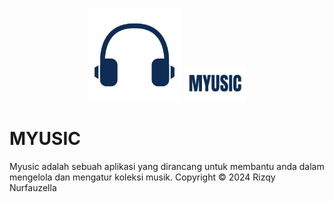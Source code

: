 <p align="center">
  <img src="https://github.com/RizqyNurfauzella/Assessment2MOBPRO/blob/master/app/src/main/res/drawable-nodpi/logo.png" width="150">
  <img src="https://github.com/RizqyNurfauzella/Assessment2MOBPRO/blob/master/app/src/main/res/drawable-nodpi/text.png" width="20%">
</p>

# MYUSIC

Myusic adalah sebuah aplikasi yang dirancang untuk membantu anda dalam mengelola dan mengatur koleksi musik. 
Copyright © 2024 Rizqy Nurfauzella
